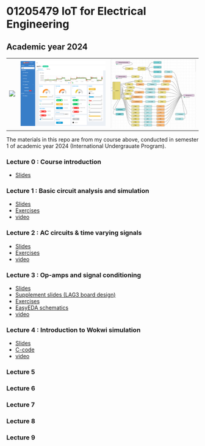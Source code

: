 # 01205479 IoT for Electrical Engineering

## Academic year 2024

<table>
<tr>
<td><img src="figP5_1png.png" width=300 /></td>
<td><img src="dashboard_w_feed.png" width=300 /></td>
<td><img src="lag3_complete_flow_workarea.png" width=300 /></td>
</tr>
  
</table>


The materials in this repo are from my course above, conducted in semester 1 of academic year 2024 
(International Undergrauate Program).

### Lecture 0 : Course introduction

<ul>
<li /><a href="/lecture0/eeiot24_lect0.pdf">Slides</a>
</ul>

### Lecture 1 : Basic circuit analysis and simulation
<ul>
<li /><a href="/lecture1/eeiot24_lect01.pdf">Slides</a>
<li /><a href="/lecture1/exercises/">Exercises</a>
<li /><a href="https://drive.google.com/file/d/1_NplX2Tpb25E9cA2rmC1_r46rkyWKwa2/view?usp=drive_link">video</a>
</ul>

### Lecture 2 : AC circuits & time varying signals
<ul>
<li /><a href="/lecture2/eeiot24_lect2.pdf">Slides</a>
<li /><a href="/lecture2/notebooks/">Exercises</a>
<li /><a href="https://drive.google.com/file/d/16CDpHYhhA1cyoeB0jJyDD_Ny1SGLyTg3/view?usp=drive_link">video</a>
</ul>

### Lecture 3 : Op-amps and signal conditioning
<ul>
<li /><a href="/lecture3/eeiot24_lecture3.pdf">Slides</a>
<li /><a href="/lecture3/lect3_supplement_lag3.pdf">Supplement slides (LAG3 board design)</a>
<li /><a href="/lecture3/notebook/">Exercises</a>
<li /><a href="/lecture3/easyeda/">EasyEDA schematics</a>
<li /><a href="https://drive.google.com/file/d/1Rt77tdn-j_9e3hVSf08uHtTYY40xgsRZ/view?usp=drive_link">video</a>
</ul>

### Lecture 4 : Introduction to Wokwi simulation

<ul>
<li /><a href="/lecture4/eeiot24_lect4.pdf">Slides</a>
<li /><a href="/lecture4/c_code.ipynb">C-code</a>  
<li /><a href="https://drive.google.com/file/d/18XuxVGtWWTFg9-1dIPK9HtohebcriscX/view?usp=drive_link">video</a>
</ul>

### Lecture 5

### Lecture 6

### Lecture 7

### Lecture 8

### Lecture 9







